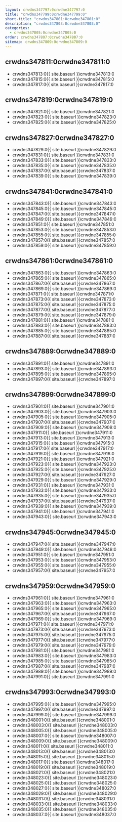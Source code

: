 ```yaml
---
layout: crwdns347797:0crwdne347797:0
title: "crwdns347799:0crwdne347799:0"
short-title: "crwdns347801:0crwdne347801:0"
description: "crwdns347803:0crwdne347803:0"
categories:
  - crwdns347805:0crwdne347805:0
order: crwdns347807:0crwdne347807:0
sitemap: crwdns347809:0crwdne347809:0
---
```


## crwdns347811:0crwdne347811:0
- crwdns347813:0{{ site.baseurl }}crwdne347813:0
- crwdns347815:0{{ site.baseurl }}crwdne347815:0
- crwdns347817:0{{ site.baseurl }}crwdne347817:0

## crwdns347819:0crwdne347819:0
- crwdns347821:0{{ site.baseurl }}crwdne347821:0
- crwdns347823:0{{ site.baseurl }}crwdne347823:0
- crwdns347825:0{{ site.baseurl }}crwdne347825:0

## crwdns347827:0crwdne347827:0
- crwdns347829:0{{ site.baseurl }}crwdne347829:0
- crwdns347831:0{{ site.baseurl }}crwdne347831:0
- crwdns347833:0{{ site.baseurl }}crwdne347833:0
- crwdns347835:0{{ site.baseurl }}crwdne347835:0
- crwdns347837:0{{ site.baseurl }}crwdne347837:0
- crwdns347839:0{{ site.baseurl }}crwdne347839:0

## crwdns347841:0crwdne347841:0
- crwdns347843:0{{ site.baseurl }}crwdne347843:0
- crwdns347845:0{{ site.baseurl }}crwdne347845:0
- crwdns347847:0{{ site.baseurl }}crwdne347847:0
- crwdns347849:0{{ site.baseurl }}crwdne347849:0
- crwdns347851:0{{ site.baseurl }}crwdne347851:0
- crwdns347853:0{{ site.baseurl }}crwdne347853:0
- crwdns347855:0{{ site.baseurl }}crwdne347855:0
- crwdns347857:0{{ site.baseurl }}crwdne347857:0
- crwdns347859:0{{ site.baseurl }}crwdne347859:0

## crwdns347861:0crwdne347861:0
- crwdns347863:0{{ site.baseurl }}crwdne347863:0
- crwdns347865:0{{ site.baseurl }}crwdne347865:0
- crwdns347867:0{{ site.baseurl }}crwdne347867:0
- crwdns347869:0{{ site.baseurl }}crwdne347869:0
- crwdns347871:0{{ site.baseurl }}crwdne347871:0
- crwdns347873:0{{ site.baseurl }}crwdne347873:0
- crwdns347875:0{{ site.baseurl }}crwdne347875:0
- crwdns347877:0{{ site.baseurl }}crwdne347877:0
- crwdns347879:0{{ site.baseurl }}crwdne347879:0
- crwdns347881:0{{ site.baseurl }}crwdne347881:0
- crwdns347883:0{{ site.baseurl }}crwdne347883:0
- crwdns347885:0{{ site.baseurl }}crwdne347885:0
- crwdns347887:0{{ site.baseurl }}crwdne347887:0

## crwdns347889:0crwdne347889:0
- crwdns347891:0{{ site.baseurl }}crwdne347891:0
- crwdns347893:0{{ site.baseurl }}crwdne347893:0
- crwdns347895:0{{ site.baseurl }}crwdne347895:0
- crwdns347897:0{{ site.baseurl }}crwdne347897:0

## crwdns347899:0crwdne347899:0
- crwdns347901:0{{ site.baseurl }}crwdne347901:0
- crwdns347903:0{{ site.baseurl }}crwdne347903:0
- crwdns347905:0{{ site.baseurl }}crwdne347905:0
- crwdns347907:0{{ site.baseurl }}crwdne347907:0
- crwdns347909:0{{ site.baseurl }}crwdne347909:0
- crwdns347911:0{{ site.baseurl }}crwdne347911:0
- crwdns347913:0{{ site.baseurl }}crwdne347913:0
- crwdns347915:0{{ site.baseurl }}crwdne347915:0
- crwdns347917:0{{ site.baseurl }}crwdne347917:0
- crwdns347919:0{{ site.baseurl }}crwdne347919:0
- crwdns347921:0{{ site.baseurl }}crwdne347921:0
- crwdns347923:0{{ site.baseurl }}crwdne347923:0
- crwdns347925:0{{ site.baseurl }}crwdne347925:0
- crwdns347927:0{{ site.baseurl }}crwdne347927:0
- crwdns347929:0{{ site.baseurl }}crwdne347929:0
- crwdns347931:0{{ site.baseurl }}crwdne347931:0
- crwdns347933:0{{ site.baseurl }}crwdne347933:0
- crwdns347935:0{{ site.baseurl }}crwdne347935:0
- crwdns347937:0{{ site.baseurl }}crwdne347937:0
- crwdns347939:0{{ site.baseurl }}crwdne347939:0
- crwdns347941:0{{ site.baseurl }}crwdne347941:0
- crwdns347943:0{{ site.baseurl }}crwdne347943:0

## crwdns347945:0crwdne347945:0
- crwdns347947:0{{ site.baseurl }}crwdne347947:0
- crwdns347949:0{{ site.baseurl }}crwdne347949:0
- crwdns347951:0{{ site.baseurl }}crwdne347951:0
- crwdns347953:0{{ site.baseurl }}crwdne347953:0
- crwdns347955:0{{ site.baseurl }}crwdne347955:0
- crwdns347957:0{{ site.baseurl }}crwdne347957:0

## crwdns347959:0crwdne347959:0
- crwdns347961:0{{ site.baseurl }}crwdne347961:0
- crwdns347963:0{{ site.baseurl }}crwdne347963:0
- crwdns347965:0{{ site.baseurl }}crwdne347965:0
- crwdns347967:0{{ site.baseurl }}crwdne347967:0
- crwdns347969:0{{ site.baseurl }}crwdne347969:0
- crwdns347971:0{{ site.baseurl }}crwdne347971:0
- crwdns347973:0{{ site.baseurl }}crwdne347973:0
- crwdns347975:0{{ site.baseurl }}crwdne347975:0
- crwdns347977:0{{ site.baseurl }}crwdne347977:0
- crwdns347979:0{{ site.baseurl }}crwdne347979:0
- crwdns347981:0{{ site.baseurl }}crwdne347981:0
- crwdns347983:0{{ site.baseurl }}crwdne347983:0
- crwdns347985:0{{ site.baseurl }}crwdne347985:0
- crwdns347987:0{{ site.baseurl }}crwdne347987:0
- crwdns347989:0{{ site.baseurl }}crwdne347989:0
- crwdns347991:0{{ site.baseurl }}crwdne347991:0

## crwdns347993:0crwdne347993:0

- crwdns347995:0{{ site.baseurl }}crwdne347995:0
- crwdns347997:0{{ site.baseurl }}crwdne347997:0
- crwdns347999:0{{ site.baseurl }}crwdne347999:0
- crwdns348001:0{{ site.baseurl }}crwdne348001:0
- crwdns348003:0{{ site.baseurl }}crwdne348003:0
- crwdns348005:0{{ site.baseurl }}crwdne348005:0
- crwdns348007:0{{ site.baseurl }}crwdne348007:0
- crwdns348009:0{{ site.baseurl }}crwdne348009:0
- crwdns348011:0{{ site.baseurl }}crwdne348011:0
- crwdns348013:0{{ site.baseurl }}crwdne348013:0
- crwdns348015:0{{ site.baseurl }}crwdne348015:0
- crwdns348017:0{{ site.baseurl }}crwdne348017:0
- crwdns348019:0{{ site.baseurl }}crwdne348019:0
- crwdns348021:0{{ site.baseurl }}crwdne348021:0
- crwdns348023:0{{ site.baseurl }}crwdne348023:0
- crwdns348025:0{{ site.baseurl }}crwdne348025:0
- crwdns348027:0{{ site.baseurl }}crwdne348027:0
- crwdns348029:0{{ site.baseurl }}crwdne348029:0
- crwdns348031:0{{ site.baseurl }}crwdne348031:0
- crwdns348033:0{{ site.baseurl }}crwdne348033:0
- crwdns348035:0{{ site.baseurl }}crwdne348035:0
- crwdns348037:0{{ site.baseurl }}crwdne348037:0
